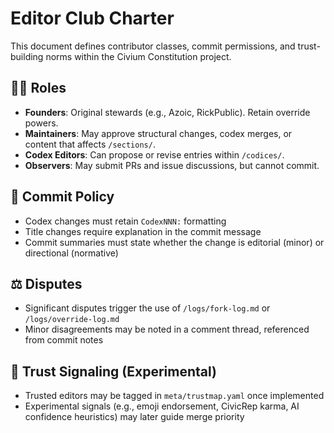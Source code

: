 # Editor Club Charter

This document defines contributor classes, commit permissions, and trust-building norms within the Civium Constitution project.

## 🧑‍🚀 Roles

- **Founders**: Original stewards (e.g., Azoic, RickPublic). Retain override powers.
- **Maintainers**: May approve structural changes, codex merges, or content that affects `/sections/`.
- **Codex Editors**: Can propose or revise entries within `/codices/`.
- **Observers**: May submit PRs and issue discussions, but cannot commit.

## 🧭 Commit Policy

- Codex changes must retain `CodexNNN:` formatting
- Title changes require explanation in the commit message
- Commit summaries must state whether the change is editorial (minor) or directional (normative)

## ⚖️ Disputes

- Significant disputes trigger the use of `/logs/fork-log.md` or `/logs/override-log.md`
- Minor disagreements may be noted in a comment thread, referenced from commit notes

## 🤝 Trust Signaling (Experimental)

- Trusted editors may be tagged in `meta/trustmap.yaml` once implemented
- Experimental signals (e.g., emoji endorsement, CivicRep karma, AI confidence heuristics) may later guide merge priority
